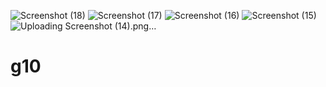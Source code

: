 ![Screenshot (18)](https://github.com/aret4/g10/assets/145956184/5f2c624a-929d-448e-bf9a-5bebd978f97b)
![Screenshot (17)](https://github.com/aret4/g10/assets/145956184/37e0f392-6f10-4d58-ba31-64e9af66ab61)
![Screenshot (16)](https://github.com/aret4/g10/assets/145956184/a8e38c3f-db87-4126-989a-642059c9108f)
![Screenshot (15)](https://github.com/aret4/g10/assets/145956184/7a614ab6-da2f-4cda-8c26-ae0ccb8159ef)
![Uploading Screenshot (14).png…]()


# g10

